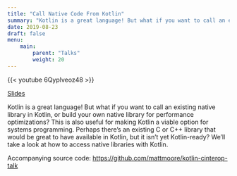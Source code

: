 ```yaml
---
title: "Call Native Code From Kotlin"
summary: "Kotlin is a great language! But what if you want to call an existing native library in Kotlin, or build your own native library for performance optimizations? This is also useful for making Kotlin a viable option for systems programming. Perhaps there’s an existing C or C++ library that would be great to have available in Kotlin, but it isn’t yet Kotlin-ready? We’ll take a look at how to access native libraries with Kotlin."
date: 2019-08-23
draft: false
menu:
    main:
        parent: "Talks"
        weight: 20
---
```


{{< youtube 6Qyplveoz48 >}}

[Slides](https://speakerdeck.com/mattmoore/kotlin-c-interop)

Kotlin is a great language! But what if you want to call an existing native library in Kotlin, or build your own native library for performance optimizations? This is also useful for making Kotlin a viable option for systems programming. Perhaps there’s an existing C or C++ library that would be great to have available in Kotlin, but it isn’t yet Kotlin-ready? We’ll take a look at how to access native libraries with Kotlin.

Accompanying source code: https://github.com/mattmoore/kotlin-cinterop-talk
